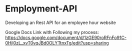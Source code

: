 # Employment-API
Developing an Rest API for an employee hour website

Google Docs Link with Following my process:
https://docs.google.com/document/d/1zGE90roRFnFo91C-0Hjl0zL_xvT0vqJBd0OLYTtnxTg/edit?usp=sharing
